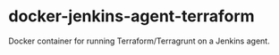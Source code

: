 # docker-jenkins-agent-terraform

Docker container for running Terraform/Terragrunt on a Jenkins agent.


